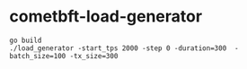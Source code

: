 # cometbft-load-generator
```
go build
./load_generator -start_tps 2000 -step 0 -duration=300  -batch_size=100 -tx_size=300
```
